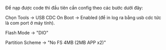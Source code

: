 Để nạp được code thì đầu tiên cần config theo các bước dưới đây:

Chọn Tools -> USB CDC On Boot -> Enabled (để in log ra bằng usb cdc tức là com port ở máy tính).

Flash Mode -> "DIO"

Partition Scheme -> "No FS 4MB (2MB APP x2)"
